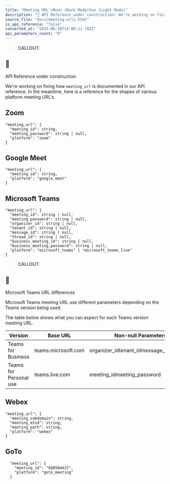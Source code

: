 ```yaml
---
title: "Meeting URL'sMoon (Dark Mode)Sun (Light Mode)"
description: "🚧 API Reference under construction: We're working on fixing how meeting_url is documented in our API reference. In the meantime, here is a reference for the shapes of various platform meeting URL's. Zoom \"meeting_url\": { \"meeting_id\": string, \"meeting_password\": string | null, \"platform\": \"zoom\" } ..."
source_file: "docs/meeting-urls.html"
is_api_reference: "false"
converted_at: "2025-06-10T14:00:11.702Z"
api_parameters_count: "0"
---
```

> **CALLOUT**:

## 🚧

API Reference under construction

We're working on fixing how `meeting_url` is documented in our API reference. In the meantime, here is a reference for the shapes of various platform meeting URL's.

## Zoom

[](#zoom)

```
"meeting_url": {
  "meeting_id": string,
  "meeting_password": string | null,
  "platform": "zoom"
}

```

## Google Meet

[](#google-meet)

```
"meeting_url": {
  "meeting_id": string,
  "platform": "google_meet"
}

```

## Microsoft Teams

[](#microsoft-teams)

```
"meeting_url": {
  "meeting_id": string | null,
  "meeting_password": string | null,
  "organizer_id": string | null,
  "tenant_id": string | null,
  "message_id": string | null,
  "thread_id": string | null,
  "business_meeting_id": string | null,
  "business_meeting_password": string | null,
  "platform": "microsoft_teams" | "microsoft_teams_live"
}

```

> **CALLOUT**:

## 📘

Microsoft Teams URL differences

Microsoft Teams meeting URL use different parameters depending on the Teams version being used.

The table below shows what you can expect for each Teams version meeting URL.

| Version | Base URL | Non-null Parameters |
| --- | --- | --- |
| Teams for Business | teams.microsoft.com | organizer_idtenant_idmessage_idthread_id |
| Teams for Personal use | teams.live.com | meeting_idmeeting_password |

## Webex

[](#webex)

```
"meeting_url": {
  "meeting_subdomain": string,
  "meeting_mtid": string,
  "meeting_path": string,
  "platform": "webex"
}

```

## GoTo

[](#goto)

```
  "meeting_url": {
    "meeting_id": "680504437",
    "platform": "goto_meeting"
  }

```
